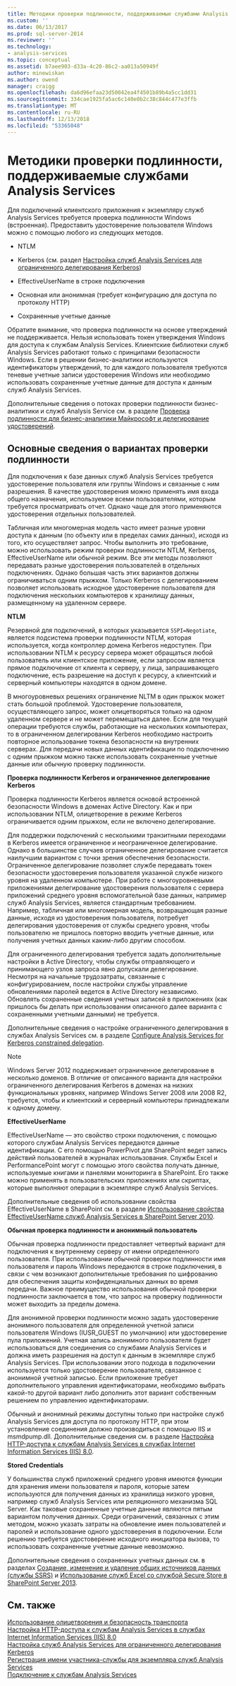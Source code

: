 ```yaml
---
title: Методики проверки подлинности, поддерживаемые службами Analysis Services | Документация Майкрософт
ms.custom: ''
ms.date: 06/13/2017
ms.prod: sql-server-2014
ms.reviewer: ''
ms.technology:
- analysis-services
ms.topic: conceptual
ms.assetid: b7aee903-d33a-4c20-86c2-aa013a50949f
author: minewiskan
ms.author: owend
manager: craigg
ms.openlocfilehash: da6d96efaa23d50042ea4f4501b89b4a5cc1dd31
ms.sourcegitcommit: 334cae1925fa5ac6c140e0b2c38c844c477e3ffb
ms.translationtype: MT
ms.contentlocale: ru-RU
ms.lasthandoff: 12/13/2018
ms.locfileid: "53365048"
---
```

# <a name="authentication-methodologies-supported-by-analysis-services"></a>Методики проверки подлинности, поддерживаемые службами Analysis Services
  Для подключений клиентского приложения к экземпляру служб Analysis Services требуется проверка подлинности Windows (встроенная). Предоставить удостоверение пользователя Windows можно с помощью любого из следующих методов.  
  
-   NTLM  
  
-   Kerberos (см. раздел [Настройка служб Analysis Services для ограниченного делегирования Kerberos](configure-analysis-services-for-kerberos-constrained-delegation.md))  
  
-   EffectiveUserName в строке подключения  
  
-   Основная или анонимная (требует конфигурацию для доступа по протоколу HTTP)  
  
-   Сохраненные учетные данные  
  
 Обратите внимание, что проверка подлинности на основе утверждений не поддерживается. Нельзя использовать токен утверждения Windows для доступа к службам Analysis Services. Клиентские библиотеки служб Analysis Services работают только с принципами безопасности Windows. Если в решении бизнес-аналитики используются идентификаторы утверждений, то для каждого пользователя требуются теневые учетные записи удостоверения Windows или необходимо использовать сохраненные учетные данные для доступа к данным служб Analysis Services.  
  
 Дополнительные сведения о потоках проверки подлинности бизнес-аналитики и служб Analysis Service см. в разделе [Проверка подлинности для бизнес-аналитики Майкрософт и делегирование удостоверений](https://go.microsoft.com/fwlink/?LinkID=286576).  
  
##  <a name="bkmk_auth"></a> Основные сведения о вариантах проверки подлинности  
 Для подключения к базе данных служб Analysis Services требуется удостоверение пользователя или группы Windows и связанные с ним разрешения. В качестве удостоверения можно применять имя входа общего назначения, используемое всеми пользователями, которым требуется просматривать отчет. Однако чаще для этого применяются удостоверения отдельных пользователей.  
  
 Табличная или многомерная модель часто имеет разные уровни доступа к данным (по объекту или в пределах самих данных), исходя из того, кто осуществляет запрос. Чтобы выполнить это требование, можно использовать режим проверки подлинности NTLM, Kerberos, EffectiveUserName или обычной режим. Все эти методы позволяют передавать разные удостоверения пользователей в отдельных подключениях. Однако большая часть этих вариантов должны ограничиваться одним прыжком. Только Kerberos с делегированием позволяет использовать исходное удостоверение пользователя для подключения нескольких компьютеров к хранилищу данных, размещенному на удаленном сервере.  
  
 **NTLM**  
  
 Резервной для подключений, в которых указывается `SSPI=Negotiate`, является подсистема проверки подлинности NTLM, которая используется, когда контроллер домена Kerberos недоступен. При использовании NTLM к ресурсу сервера может обращаться любой пользователь или клиентское приложение, если запросом является прямое подключение от клиента к серверу, у лица, запрашивающего подключение, есть разрешение на доступ к ресурсу, а клиентский и серверный компьютеры находятся в одном домене.  
  
 В многоуровневых решениях ограничение NLTM в один прыжок может стать большой проблемой. Удостоверение пользователя, осуществляющего запрос, может олицетворяться только на одном удаленном сервере и не может перемещаться далее. Если для текущей операции требуются службы, работающие на нескольких компьютерах, то в ограниченном делегировании Kerberos необходимо настроить повторное использование токена безопасности на внутренних серверах. Для передачи новых данных идентификации по подключению с одним прыжком можно также использовать сохраненные учетные данные или обычную проверку подлинности.  
  
 **Проверка подлинности Kerberos и ограниченное делегирование Kerberos**  
  
 Проверка подлинности Kerberos является основой встроенной безопасности Windows в доменах Active Directory. Как и при использовании NTLM, олицетворение в режиме Kerberos ограничивается одним прыжком, если не включено делегирование.  
  
 Для поддержки подключений с несколькими транзитными переходами в Kerberos имеется ограниченное и неограниченное делегирование. Однако в большинстве случаев ограниченное делегирование считается наилучшим вариантом с точки зрения обеспечения безопасности. Ограниченное делегирование позволяет службе передавать токен безопасности удостоверения пользователя указанной службе низкого уровня на удаленном компьютере. При работе с многоуровневыми приложениями делегирование удостоверения пользователя с сервера приложений среднего уровня вспомогательной базе данных, например служб Analysis Services, является стандартным требованием. Например, табличная или многомерная модель, возвращающая разные данные, исходя из удостоверения пользователя, потребует делегирования удостоверения от службы среднего уровня, чтобы пользователю не пришлось повторно вводить учетные данные, или получения учетных данных каким-либо другим способом.  
  
 Для ограниченного делегирования требуется задать дополнительные настройки в Active Directory, чтобы службы отправляющего и принимающего узлов запроса явно допускали делегирование. Несмотря на начальные трудозатраты, связанные с конфигурированием, после настройки службы управление обновлениями паролей ведется в Active Directory независимо. Обновлять сохраненные сведения учетных записей в приложениях (как пришлось бы делать при использовании описанного далее варианта с сохраненными учетными данными) не требуется.  
  
 Дополнительные сведения о настройке ограниченного делегирования в службах Analysis Services см. в разделе [Configure Analysis Services for Kerberos constrained delegation](configure-analysis-services-for-kerberos-constrained-delegation.md).  
  
> [!NOTE]  
>  Windows Server 2012 поддерживает ограниченное делегирование в несколько доменов. В отличие от описанного варианта для настройки ограниченного делегирования Kerberos в доменах на низких функциональных уровнях, например Windows Server 2008 или 2008 R2, требуется, чтобы и клиентский и серверный компьютеры принадлежали к одному домену.  
  
 **EffectiveUserName**  
  
 EffectiveUserName — это свойство строки подключения, с помощью которого службам Analysis Services передаются данные идентификации. С его помощью PowerPivot для SharePoint ведет запись действий пользователей в журналах использования. Службы Excel и PerformancePoint могут с помощью этого свойства получать данные, используемые книгами и панелями мониторинга в SharePoint. Его также можно применять в пользовательских приложениях или скриптах, которые выполняют операции в экземпляре служб Analysis Services.  
  
 Дополнительные сведения об использовании свойства EffectiveUserName в SharePoint см. в разделе [Использование свойства EffectiveUserName служб Analysis Services в SharePoint Server 2010](https://go.microsoft.com/fwlink/?LinkId=311905).  
  
 **Обычная проверка подлинности и анонимный пользователь**  
  
 Обычная проверка подлинности предоставляет четвертый вариант для подключения к внутреннему серверу от имени определенного пользователя. При использовании обычной проверки подлинности имя пользователя и пароль Windows передаются в строке подключения, в связи с чем возникают дополнительные требования по шифрованию для обеспечения защиты конфиденциальных данных во время передачи. Важное преимущество использования обычной проверки подлинности заключается в том, что запрос на проверку подлинности может выходить за пределы домена.  
  
 Для анонимной проверки подлинности можно задать удостоверение анонимного пользователя для определенной учетной записи пользователя Windows (IUSR_GUEST по умолчанию) или удостоверение пула приложений. Учетная запись анонимного пользователя будет использоваться для соединения со службами Analysis Services и должна иметь разрешения на доступ к данным в экземпляре служб Analysis Services. При использовании этого подхода в подключении используется только удостоверение пользователя, связанное с анонимной учетной записью. Если приложение требует дополнительного управления идентификаторами, необходимо выбрать какой-то другой вариант либо дополнить этот вариант собственным решением по управлению идентификаторами.  
  
 Обычный и анонимный режимы доступны только при настройке служб Analysis Services для доступа по протоколу HTTP, при этом установление соединения должно производиться с помощью IIS и msmdpump.dll. Дополнительные сведения см. в разделе [Настройка HTTP-доступа к службам Analysis Services в службах Internet Information Services (IIS) 8.0](configure-http-access-to-analysis-services-on-iis-8-0.md).  
  
 **Stored Credentials**  
  
 У большинства служб приложений среднего уровня имеются функции для хранения имени пользователя и пароля, которые затем используются для получения данных из хранилища низкого уровня, например служб Analysis Services или реляционного механизма SQL Server. Как таковые сохраненные учетные данные являются пятым вариантом получения данных. Среди ограничений, связанных с этим методом, можно указать затраты на обновление имен пользователей и паролей и использование одного удостоверения в подключении. Если решению требуется удостоверение исходного инициатора вызова, то использовать сохраненные учетные данные невозможно.  
  
 Дополнительные сведения о сохраненных учетных данных см. в разделах [Создание, изменение и удаление общих источников данных (службы SSRS)](../../reporting-services/report-data/create-modify-and-delete-shared-data-sources-ssrs.md) и [Использование служб Excel со службой Secure Store в SharePoint Server 2013](https://go.microsoft.com/fwlink/?LinkID=309869).  
  
## <a name="see-also"></a>См. также  
 [Использование олицетворения и безопасность транспорта](https://go.microsoft.com/fwlink/?LinkId=311727)   
 [Настройка HTTP-доступа к службам Analysis Services в службах Internet Information Services (IIS) 8.0](configure-http-access-to-analysis-services-on-iis-8-0.md)   
 [Настройка служб Analysis Services для ограниченного делегирования Kerberos](configure-analysis-services-for-kerberos-constrained-delegation.md)   
 [Регистрация имени участника-службы для экземпляра служб Analysis Services](spn-registration-for-an-analysis-services-instance.md)   
 [Подключение к службам Analysis Services](connect-to-analysis-services.md)  
  
  
